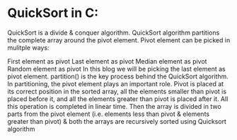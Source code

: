 # QuickSort in C:
QuickSort is a divide & conquer algorithm. 
QuickSort algorithm partitions the complete array around the pivot element. Pivot element can be picked in mulitple ways:

First element as pivot
Last element as pivot
Median element as pivot
Random element as pivot
In this blog we will be picking the last element as pivot element.
partition() is the key process behind the QuickSort algorithm. In partitioning, the pivot element plays an important role.
Pivot is placed at its correct position in the sorted array, all the elements smaller than pivot is placed before it, and all the elements greater than pivot is placed after it. 
All this operation is completed in linear time.
Then the array is divided in two parts from the pivot element (i.e. elements less than pivot & elements greater than pivot) & both the arrays are recursively sorted using Quicksort algorithm
